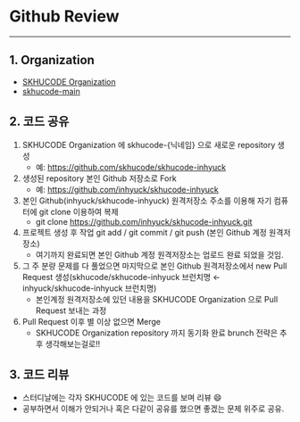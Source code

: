 # Github Review 
---

## 1. Organization

- [SKHUCODE Organization](https://github.com/skhucode)
- [skhucode-main](https://github.com/skhucode/skhucode-main)

## 2. 코드 공유

1. SKHUCODE Organization 에 skhucode-{닉네임} 으로 새로운 repository 생성
   - 예: https://github.com/skhucode/skhucode-inhyuck 
2. 생성된 repository 본인 Github 저장소로 Fork
   - 예: https://github.com/inhyuck/skhucode-inhyuck
3. 본인 Github(inhyuck/skhucode-inhyuck) 원격저장소 주소를 이용해 자기 컴퓨터에 git clone 이용하여 복제
   - git clone https://github.com/inhyuck/skhucode-inhyuck.git
4. 프로젝트 생성 후 작업 git add / git commit / git push (본인 Github 계정 원격저장소)
   - 여기까지 완료되면 본인 Github 계정 원격저장소는 업로드 완료 되었을 것임.
5. 그 주 분량 문제를 다 풀었으면 마지막으로 본인 Github 원격저장소에서 new Pull Request 생성(skhucode/skhucode-inhyuck 브런치명 ← inhyuck/skhucode-inhyuck 브런치명)
   - 본인계정 원격저장소에 있던 내용을 SKHUCODE Organization 으로 Pull Request 보내는 과정
6. Pull Request 이후 별 이상 없으면 Merge
   - SKHUCODE Organization repository 까지 동기화 완료 brunch 전략은 추후 생각해보는걸로!!

## 3. 코드 리뷰

- 스터디날에는 각자 SKHUCODE 에 있는 코드를 보며 리뷰 😄
- 공부하면서 이해가 안되거나 혹은 다같이 공유를 했으면 좋겠는 문제 위주로 공유.



